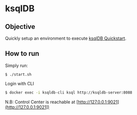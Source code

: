 # ksqlDB

## Objective

Quickly setup an environment to execute [ksqlDB Quickstart](https://ksqldb.io/quickstart.html).


## How to run

Simply run:

```
$ ./start.sh
```

Login with CLI

```bash
$ docker exec -i ksqldb-cli ksql http://ksqldb-server:8088
```

N.B: Control Center is reachable at [http://127.0.0.1:9021](http://127.0.0.1:9021])

